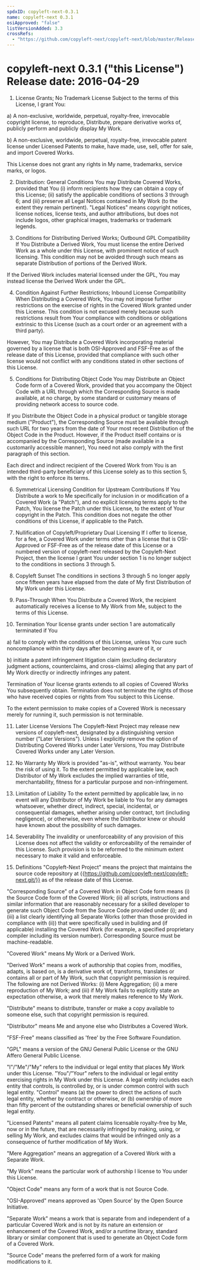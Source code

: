 ```yaml
---
spdxID: copyleft-next-0.3.1
name: copyleft-next 0.3.1
osiApproved: "false"
listVersionAdded: 3.3
crossRefs: 
  - "https://github.com/copyleft-next/copyleft-next/blob/master/Releases/copyleft-next-0.3.1"
---
```


# copyleft-next 0.3.1 ("this License") Release date: 2016-04-29

1. License Grants; No Trademark License
  Subject to the terms of this License, I grant You:

  a) A non-exclusive, worldwide, perpetual, royalty-free, irrevocable copyright license, to reproduce, Distribute, prepare derivative works of, publicly perform and publicly display My Work.

  b) A non-exclusive, worldwide, perpetual, royalty-free, irrevocable patent license under Licensed Patents to make, have made, use, sell, offer for sale, and import Covered Works.

  This License does not grant any rights in My name, trademarks, service marks, or logos.

2. Distribution: General Conditions
  You may Distribute Covered Works, provided that You (i) inform recipients how they can obtain a copy of this License; (ii) satisfy the applicable conditions of sections 3 through 6; and (iii) preserve all Legal Notices contained in My Work (to the extent they remain pertinent). "Legal Notices" means copyright notices, license notices, license texts, and author attributions, but does not include logos, other graphical images, trademarks or trademark legends.

3. Conditions for Distributing Derived Works; Outbound GPL Compatibility
  If You Distribute a Derived Work, You must license the entire Derived Work as a whole under this License, with prominent notice of such licensing. This condition may not be avoided through such means as separate Distribution of portions of the Derived Work.

  If the Derived Work includes material licensed under the GPL, You may instead license the Derived Work under the GPL.

4. Condition Against Further Restrictions; Inbound License Compatibility
  When Distributing a Covered Work, You may not impose further restrictions on the exercise of rights in the Covered Work granted under this License. This condition is not excused merely because such restrictions result from Your compliance with conditions or obligations extrinsic to this License (such as a court order or an agreement with a third party).

  However, You may Distribute a Covered Work incorporating material governed by a license that is both OSI-Approved and FSF-Free as of the release date of this License, provided that compliance with such other license would not conflict with any conditions stated in other sections of this License.

5. Conditions for Distributing Object Code
  You may Distribute an Object Code form of a Covered Work, provided that you accompany the Object Code with a URL through which the Corresponding Source is made available, at no charge, by some standard or customary means of providing network access to source code.

  If you Distribute the Object Code in a physical product or tangible storage medium ("Product"), the Corresponding Source must be available through such URL for two years from the date of Your most recent Distribution of the Object Code in the Product. However, if the Product itself contains or is accompanied by the Corresponding Source (made available in a customarily accessible manner), You need not also comply with the first paragraph of this section.

  Each direct and indirect recipient of the Covered Work from You is an intended third-party beneficiary of this License solely as to this section 5, with the right to enforce its terms.

6. Symmetrical Licensing Condition for Upstream Contributions
  If You Distribute a work to Me specifically for inclusion in or modification of a Covered Work (a "Patch"), and no explicit licensing terms apply to the Patch, You license the Patch under this License, to the extent of Your copyright in the Patch. This condition does not negate the other conditions of this License, if applicable to the Patch.

7. Nullification of Copyleft/Proprietary Dual Licensing
  If I offer to license, for a fee, a Covered Work under terms other than a license that is OSI-Approved or FSF-Free as of the release date of this License or a numbered version of copyleft-next released by the Copyleft-Next Project, then the license I grant You under section 1 is no longer subject to the conditions in sections 3 through 5.

8. Copyleft Sunset
  The conditions in sections 3 through 5 no longer apply once fifteen years have elapsed from the date of My first Distribution of My Work under this License.

9. Pass-Through
  When You Distribute a Covered Work, the recipient automatically receives a license to My Work from Me, subject to the terms of this License.

10. Termination
  Your license grants under section 1 are automatically terminated if You

  a) fail to comply with the conditions of this License, unless You cure such noncompliance within thirty days after becoming aware of it, or

  b) initiate a patent infringement litigation claim (excluding declaratory judgment actions, counterclaims, and cross-claims) alleging that any part of My Work directly or indirectly infringes any patent.

  Termination of Your license grants extends to all copies of Covered Works You subsequently obtain. Termination does not terminate the rights of those who have received copies or rights from You subject to this License.

  To the extent permission to make copies of a Covered Work is necessary merely for running it, such permission is not terminable.

11. Later License Versions
  The Copyleft-Next Project may release new versions of copyleft-next, designated by a distinguishing version number ("Later Versions"). Unless I explicitly remove the option of Distributing Covered Works under Later Versions, You may Distribute Covered Works under any Later Version.

12. No Warranty
  My Work is provided "as-is", without warranty. You bear the risk of using it. To the extent permitted by applicable law, each Distributor of My Work excludes the implied warranties of title, merchantability, fitness for a particular purpose and non-infringement.

13. Limitation of Liability
  To the extent permitted by applicable law, in no event will any Distributor of My Work be liable to You for any damages whatsoever, whether direct, indirect, special, incidental, or consequential damages, whether arising under contract, tort (including negligence), or otherwise, even where the Distributor knew or should have known about the possibility of such damages.

14. Severability
  The invalidity or unenforceability of any provision of this License does not affect the validity or enforceability of the remainder of this License. Such provision is to be reformed to the minimum extent necessary to make it valid and enforceable.

15. Definitions
  "Copyleft-Next Project" means the project that maintains the source code repository at {{https://github.com/copyleft-next/copyleft-next.git/}} as of the release date of this License.

  "Corresponding Source" of a Covered Work in Object Code form means (i) the Source Code form of the Covered Work; (ii) all scripts, instructions and similar information that are reasonably necessary for a skilled developer to generate such Object Code from the Source Code provided under (i); and (iii) a list clearly identifying all Separate Works (other than those provided in compliance with (ii)) that were specifically used in building and (if applicable) installing the Covered Work (for example, a specified proprietary compiler including its version number). Corresponding Source must be machine-readable.

  "Covered Work" means My Work or a Derived Work.

  "Derived Work" means a work of authorship that copies from, modifies, adapts, is based on, is a derivative work of, transforms, translates or contains all or part of My Work, such that copyright permission is required. The following are not Derived Works: (i) Mere Aggregation; (ii) a mere reproduction of My Work; and (iii) if My Work fails to explicitly state an expectation otherwise, a work that merely makes reference to My Work.

  "Distribute" means to distribute, transfer or make a copy available to someone else, such that copyright permission is required.

  "Distributor" means Me and anyone else who Distributes a Covered Work.

  "FSF-Free" means classified as 'free' by the Free Software Foundation.

  "GPL" means a version of the GNU General Public License or the GNU Affero General Public License.

  "I"/"Me"/"My" refers to the individual or legal entity that places My Work under this License. "You"/"Your" refers to the individual or legal entity exercising rights in My Work under this License. A legal entity includes each entity that controls, is controlled by, or is under common control with such legal entity. "Control" means (a) the power to direct the actions of such legal entity, whether by contract or otherwise, or (b) ownership of more than fifty percent of the outstanding shares or beneficial ownership of such legal entity.

  "Licensed Patents" means all patent claims licensable royalty-free by Me, now or in the future, that are necessarily infringed by making, using, or selling My Work, and excludes claims that would be infringed only as a consequence of further modification of My Work.

  "Mere Aggregation" means an aggregation of a Covered Work with a Separate Work.

  "My Work" means the particular work of authorship I license to You under this License.

  "Object Code" means any form of a work that is not Source Code.

  "OSI-Approved" means approved as 'Open Source' by the Open Source Initiative.

  "Separate Work" means a work that is separate from and independent of a particular Covered Work and is not by its nature an extension or enhancement of the Covered Work, and/or a runtime library, standard library or similar component that is used to generate an Object Code form of a Covered Work.

  "Source Code" means the preferred form of a work for making modifications to it.
